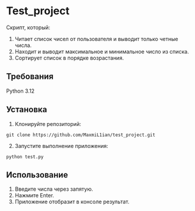 # Test_project
Скрипт, который:
  1. Читает список чисел от пользователя и выводит только четные числа.
  2. Находит и выводит максимальное и минимальное число из списка.
  3. Сортирует список в порядке возрастания.

## Требования
Python 3.12

## Установка

1. Клонируйте репозиторий:

```
git clone https://github.com/MaxmiL1ian/test_project.git
```
2. Запустите выполнение приложения:

```
python test.py
```

## Использование

1. Введите числа через запятую.
2. Нажмите Enter.
3. Приложение отобразит в консоле результат.
